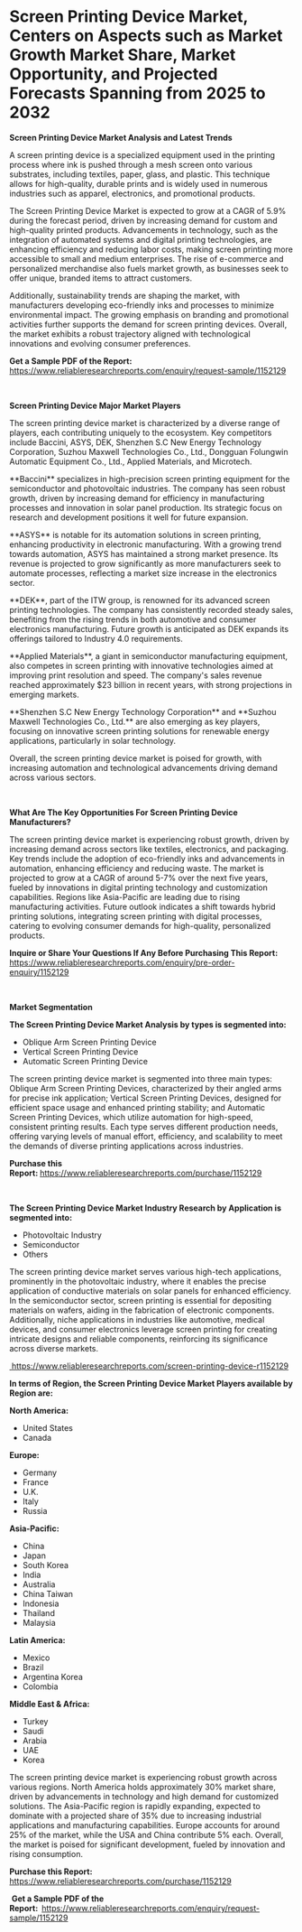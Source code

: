 <p><h1>Screen Printing Device Market, Centers on Aspects such as Market Growth Market Share, Market Opportunity, and Projected Forecasts Spanning from 2025 to 2032</h1></p><p><strong>Screen Printing Device Market Analysis and Latest Trends</strong></p>
<p><p>A screen printing device is a specialized equipment used in the printing process where ink is pushed through a mesh screen onto various substrates, including textiles, paper, glass, and plastic. This technique allows for high-quality, durable prints and is widely used in numerous industries such as apparel, electronics, and promotional products.</p><p>The Screen Printing Device Market is expected to grow at a CAGR of 5.9% during the forecast period, driven by increasing demand for custom and high-quality printed products. Advancements in technology, such as the integration of automated systems and digital printing technologies, are enhancing efficiency and reducing labor costs, making screen printing more accessible to small and medium enterprises. The rise of e-commerce and personalized merchandise also fuels market growth, as businesses seek to offer unique, branded items to attract customers.</p><p>Additionally, sustainability trends are shaping the market, with manufacturers developing eco-friendly inks and processes to minimize environmental impact. The growing emphasis on branding and promotional activities further supports the demand for screen printing devices. Overall, the market exhibits a robust trajectory aligned with technological innovations and evolving consumer preferences.</p></p>
<p><strong>Get a Sample PDF of the Report:&nbsp;</strong> <a href="https://www.reliableresearchreports.com/enquiry/request-sample/1152129?utm_campaign=2279&utm_medium=2&utm_source=Github&utm_content=ia&utm_term=16042025&utm_id=screen-printing-device">https://www.reliableresearchreports.com/enquiry/request-sample/1152129</a></p>
<p>&nbsp;</p>
<p><strong>Screen Printing Device Major Market Players</strong></p>
<p><p>The screen printing device market is characterized by a diverse range of players, each contributing uniquely to the ecosystem. Key competitors include Baccini, ASYS, DEK, Shenzhen S.C New Energy Technology Corporation, Suzhou Maxwell Technologies Co., Ltd., Dongguan Folungwin Automatic Equipment Co., Ltd., Applied Materials, and Microtech.</p><p>**Baccini** specializes in high-precision screen printing equipment for the semiconductor and photovoltaic industries. The company has seen robust growth, driven by increasing demand for efficiency in manufacturing processes and innovation in solar panel production. Its strategic focus on research and development positions it well for future expansion.</p><p>**ASYS** is notable for its automation solutions in screen printing, enhancing productivity in electronic manufacturing. With a growing trend towards automation, ASYS has maintained a strong market presence. Its revenue is projected to grow significantly as more manufacturers seek to automate processes, reflecting a market size increase in the electronics sector.</p><p>**DEK**, part of the ITW group, is renowned for its advanced screen printing technologies. The company has consistently recorded steady sales, benefiting from the rising trends in both automotive and consumer electronics manufacturing. Future growth is anticipated as DEK expands its offerings tailored to Industry 4.0 requirements.</p><p>**Applied Materials**, a giant in semiconductor manufacturing equipment, also competes in screen printing with innovative technologies aimed at improving print resolution and speed. The company's sales revenue reached approximately $23 billion in recent years, with strong projections in emerging markets.</p><p>**Shenzhen S.C New Energy Technology Corporation** and **Suzhou Maxwell Technologies Co., Ltd.** are also emerging as key players, focusing on innovative screen printing solutions for renewable energy applications, particularly in solar technology.</p><p>Overall, the screen printing device market is poised for growth, with increasing automation and technological advancements driving demand across various sectors.</p></p>
<p>&nbsp;</p>
<p><strong>What Are The Key Opportunities For Screen Printing Device Manufacturers?</strong></p>
<p><p>The screen printing device market is experiencing robust growth, driven by increasing demand across sectors like textiles, electronics, and packaging. Key trends include the adoption of eco-friendly inks and advancements in automation, enhancing efficiency and reducing waste. The market is projected to grow at a CAGR of around 5-7% over the next five years, fueled by innovations in digital printing technology and customization capabilities. Regions like Asia-Pacific are leading due to rising manufacturing activities. Future outlook indicates a shift towards hybrid printing solutions, integrating screen printing with digital processes, catering to evolving consumer demands for high-quality, personalized products.</p></p>
<p><strong>Inquire or Share Your Questions If Any Before Purchasing This Report:</strong> <a href="https://www.reliableresearchreports.com/enquiry/pre-order-enquiry/1152129?utm_campaign=2279&utm_medium=2&utm_source=Github&utm_content=ia&utm_term=16042025&utm_id=screen-printing-device">https://www.reliableresearchreports.com/enquiry/pre-order-enquiry/1152129</a></p>
<p>&nbsp;</p>
<p><strong>Market Segmentation</strong></p>
<p><strong>The Screen Printing Device Market Analysis by types is segmented into:</strong></p>
<p><ul><li>Oblique Arm Screen Printing Device</li><li>Vertical Screen Printing Device</li><li>Automatic Screen Printing Device</li></ul></p>
<p><p>The screen printing device market is segmented into three main types: Oblique Arm Screen Printing Devices, characterized by their angled arms for precise ink application; Vertical Screen Printing Devices, designed for efficient space usage and enhanced printing stability; and Automatic Screen Printing Devices, which utilize automation for high-speed, consistent printing results. Each type serves different production needs, offering varying levels of manual effort, efficiency, and scalability to meet the demands of diverse printing applications across industries.</p></p>
<p><strong>Purchase this Report:&nbsp;</strong><a href="https://www.reliableresearchreports.com/purchase/1152129?utm_campaign=2279&utm_medium=2&utm_source=Github&utm_content=ia&utm_term=16042025&utm_id=screen-printing-device">https://www.reliableresearchreports.com/purchase/1152129</a></p>
<p>&nbsp;</p>
<p><strong>The Screen Printing Device Market Industry Research by Application is segmented into:</strong></p>
<p><ul><li>Photovoltaic Industry</li><li>Semiconductor</li><li>Others</li></ul></p>
<p><p>The screen printing device market serves various high-tech applications, prominently in the photovoltaic industry, where it enables the precise application of conductive materials on solar panels for enhanced efficiency. In the semiconductor sector, screen printing is essential for depositing materials on wafers, aiding in the fabrication of electronic components. Additionally, niche applications in industries like automotive, medical devices, and consumer electronics leverage screen printing for creating intricate designs and reliable components, reinforcing its significance across diverse markets.</p></p>
<p><a href="https://www.reliableresearchreports.com/screen-printing-device-r1152129?utm_campaign=2279&utm_medium=2&utm_source=Github&utm_content=ia&utm_term=16042025&utm_id=screen-printing-device">&nbsp;https://www.reliableresearchreports.com/screen-printing-device-r1152129</a></p>
<p><strong>In terms of Region, the Screen Printing Device Market Players available by Region are:</strong></p>
<p>
    <p> <strong> North America: </strong>
        <ul>
            <li>United States</li>
            <li>Canada</li>
        </ul>
        </p> 
    <p> <strong> Europe: </strong>
        <ul>
            <li>Germany</li>
            <li>France</li>
            <li>U.K.</li>
            <li>Italy</li>
            <li>Russia</li>
        </ul>
        </p> 
    <p> <strong> Asia-Pacific: </strong>
        <ul>
            <li>China</li>
            <li>Japan</li>
            <li>South Korea</li>
            <li>India</li>
            <li>Australia</li>
            <li>China Taiwan</li>
            <li>Indonesia</li>
            <li>Thailand</li>
            <li>Malaysia</li>
        </ul>
        </p> 
    <p> <strong> Latin America: </strong>
        <ul>
            <li>Mexico</li>
            <li>Brazil</li>
            <li>Argentina Korea</li>
            <li>Colombia</li>
        </ul>
        </p> 
    <p> <strong> Middle East & Africa: </strong>
        <ul>
            <li>Turkey</li>
            <li>Saudi</li>
            <li>Arabia</li>
            <li>UAE</li>
            <li>Korea</li>
        </ul>
    </p>
    </p>
<p><p>The screen printing device market is experiencing robust growth across various regions. North America holds approximately 30% market share, driven by advancements in technology and high demand for customized solutions. The Asia-Pacific region is rapidly expanding, expected to dominate with a projected share of 35% due to increasing industrial applications and manufacturing capabilities. Europe accounts for around 25% of the market, while the USA and China contribute 5% each. Overall, the market is poised for significant development, fueled by innovation and rising consumption.</p></p>
<p><strong>Purchase this Report: </strong><a href="https://www.reliableresearchreports.com/purchase/1152129?utm_campaign=2279&utm_medium=2&utm_source=Github&utm_content=ia&utm_term=16042025&utm_id=screen-printing-device">https://www.reliableresearchreports.com/purchase/1152129</a></p>
<p>&nbsp;<strong>Get a Sample PDF of the Report:&nbsp;&nbsp;</strong><a href="https://www.reliableresearchreports.com/enquiry/request-sample/1152129?utm_campaign=2279&utm_medium=2&utm_source=Github&utm_content=ia&utm_term=16042025&utm_id=screen-printing-device">https://www.reliableresearchreports.com/enquiry/request-sample/1152129</a></p>
<p><strong></strong></p>
<p><p></p><p></p><p></p></p>